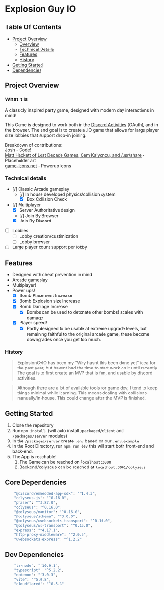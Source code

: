 # Explosion Guy IO

## Table Of Contents

- [Project Overview](#project-overview)
  - [Overview](#what-it-is)
  - [Technical Details](#technical-details)
  - [Features](#features)
  - [History](#history)
  <!-- - [Gifs/Pictures](#gifspictures) -->
- [Getting Started](#getting-started)
- [Dependencies](#dependencies)

## Project Overview

### What it is

A classicly inspired party game, designed with modern day interactions in mind!

This Game is designed to work both in the [Discord Activities](https://discord.com/developers/docs/activities/overview) (OAuth), and in the browser. The end goal is to create a .IO game that allows for large player size lobbies that support drop-in joining.

Breakdown of contributions:\
Josh - Code!\
[Matt Hackett of Lost Decade Games, Cem Kalyoncu, and /usr/share](https://opengameart.org/content/bomb-party-the-complete-set) - Placeholder art\
[game-icons.net](https://game-icons.net/) - Powerup Icons

### Technical details

- [/] Classic Arcade gameplay
  - [/] In house developed physics/collision system
    - [x] Box Collision Check
- [/] Multiplayer!
  - [x] Server Authoritative design
  - [/] Join By Browser
  - [x] Join By Discord
- [ ] Lobbies
  - [ ] Lobby creation/custimization
  - [ ] Lobby browser
- [ ] Large player count support per lobby

## Features

- Designed with cheat prevention in mind
- Arcade gameplay
- Multiplayer!
- Power ups!
  - [x] Bomb Placement Increase
  - [x] Bomb Explosion size Increase
  - [x] Bomb Damage Increase
    - [x] Bombs can be used to detonate other bombs! scales with damage
  - [x] Player speed!
    - [x] Partly designed to be usable at extreme upgrade levels, but remaining faithful to the original arcade game, these become downgrades once you get too much.

### History

> ExplosionGyIO has been my "Why hasnt this been done yet" idea for the past year, but havent had the time to start work on it until recently. \
> The goal is to first create an MVP that is fun, and usable by discord activities.

> Although there are a lot of available tools for game dev, I tend to keep things minimal while learning. This means dealing with collisions manually/in-house. This could change after the MVP is finished.

<!-- ## Gifs/Pictures

---

### Example

> ![Example](/readme/webms/1-selecting_campaign.gif)

--- -->

## Getting Started

1. Clone the repository
2. Run `npm install`. (will auto install `/packaged/client` and `/packages/server` modules)
3. In the `/packages/server` create `.env` based on our `.env.example`
4. in the Root Directory, run `npm run dev` this will start both front-end and back-end.
5. The App is reachable!
   1. The Game can be reached on `localhost:3000`
   2. Backend/colyseus can be reached at `localhost:3001/colyseus`

## Core Dependencies

```sh
    "@discord/embedded-app-sdk": "^1.4.3",
    "colyseus.js": "^0.16.0",
    "phaser": "^3.87.0",
    "colyseus": "^0.16.0",
    "@colyseus/monitor": "^0.16.0",
    "@colyseus/schema": "^3.0.0",
    "@colyseus/uwebsockets-transport": "^0.16.0",
    "@colyseus/ws-transport": "^0.16.0",
    "express": "^4.17.1",
    "http-proxy-middleware": "^2.0.6",
    "uwebsockets-express": "^1.2.2"
```

## Dev Dependencies

```sh
    "ts-node": "^10.9.1",
    "typescript": "^5.2.2",
    "nodemon": "^3.0.3",
    "vite": "^5.0.8",
    "cloudflared": "^0.5.3"
```

